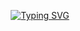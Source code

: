 <p align="center">
    <a href="https://git.io/typing-svg"><img src="https://readme-typing-svg.demolab.com?font=Nerko+One&size=25&pause=1000&width=435&lines=Hello!+Welcome+to+MY+Github+%3A)" alt="Typing SVG" /></a>
</p>

<!--
**ohyu628/ohyu628** is a ✨ _special_ ✨ repository because its `README.md` (this file) appears on your GitHub profile.

Here are some ideas to get you started:

- 🔭 I’m currently working on ...
- 🌱 I’m currently learning ...
- 👯 I’m looking to collaborate on ...
- 🤔 I’m looking for help with ...
- 💬 Ask me about ...
- 📫 How to reach me: ...
- 😄 Pronouns: ...
- ⚡ Fun fact: ...
-->
